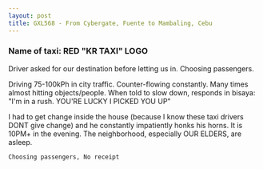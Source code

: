 ```yaml
---
layout: post
title: GXL568 - From Cybergate, Fuente to Mambaling, Cebu
---
```


### Name of taxi: RED "KR TAXI" LOGO

Driver asked for our destination before letting us in. Choosing passengers.

Driving 75-100kPh in city traffic. Counter-flowing constantly. Many times almost hitting objects/people. When told to slow down, responds in bisaya: "I'm in a rush. YOU'RE LUCKY I PICKED YOU UP"

I had to get change inside the house (because I know these taxi drivers DONT give change) and he constantly impatiently honks his horns. It is 10PM+ in the evening. The neighborhood, especially OUR ELDERS, are asleep.

```Choosing passengers, No receipt```
